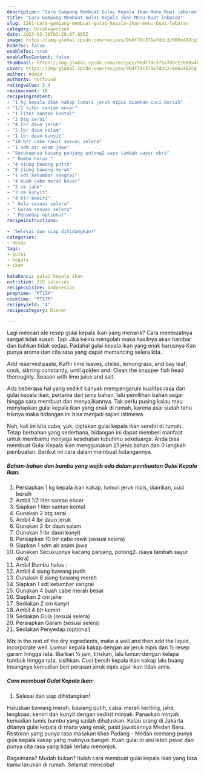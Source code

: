 ```yaml
---
description: "Cara Gampang Membuat Gulai Kepala Ikan Menu Buat lebaran"
title: "Cara Gampang Membuat Gulai Kepala Ikan Menu Buat lebaran"
slug: 1261-cara-gampang-membuat-gulai-kepala-ikan-menu-buat-lebaran
category: Uncategorized
date: 2023-03-30T03:29:07.865Z
image: https://img-global.cpcdn.com/recipes/9bdf79c371a7ddc2/680x482cq70/gulai-kepala-ikan-foto-resep-utama.jpg
hideToc: false
enableToc: true
enableTocContent: false
thumbnail: https://img-global.cpcdn.com/recipes/9bdf79c371a7ddc2/680x482cq70/gulai-kepala-ikan-foto-resep-utama.jpg
cover: https://img-global.cpcdn.com/recipes/9bdf79c371a7ddc2/680x482cq70/gulai-kepala-ikan-foto-resep-utama.jpg
author: Admin
authorAv: notfound
ratingvalue: 3.4
reviewcount: 18
recipeingredient:
- "1 kg kepala ikan kakap lumuri jeruk nipis diamkan cuci bersih"
- "1/2 liter santan encer"
- "1 liter santan kental"
- "2 btg serai"
- "4 lbr daun jeruk"
- "2 lbr daun salam"
- "1 lbr daun kunyit"
- "10 btr cabe rawit sesuai selera"
- "1 sdm air asam jawa"
- "Secukupnya kacang panjang potong2 saya tambah sayur okra"
- " Bumbu halus "
- "4 siung bawang putih"
- "8 siung bawang merah"
- "1 sdt ketumbar sangrai"
- "4 buah cabe merah besar"
- "2 cm jahe"
- "2 cm kunyit"
- "4 btr kemiri"
- " Gula sesuai selera"
- " Garam sesuai selera"
- " Penyedap optional"
recipeinstructions:

- "Selesai dan siap dihidangkan!"
categories:
- Resep
tags:
- gulai
- kepala
- ikan

katakunci: gulai kepala ikan 
nutrition: 215 calories
recipecuisine: Indonesian
preptime: "PT15M"
cooktime: "PT57M"
recipeyield: "4"
recipecategory: Dinner

---
```



Lagi mencari ide resep gulai kepala ikan yang menarik? Cara membuatnya sangat tidak susah. Tapi Jika keliru mengolah maka hasilnya akan hambar dan bahkan tidak sedap. Padahal gulai kepala ikan yang enak harusnya Kan punya aroma dan cita rasa yang dapat memancing selera kita.


Add reserved paste, Kaffir lime leaves, chiles, lemongrass, and bay leaf; cook, stirring constantly, until golden and. Clean the snapper fish head thoroughly. Season with lime juice and salt.

Ada beberapa hal yang sedikit banyak mempengaruhi kualitas rasa dari gulai kepala ikan, pertama dari jenis bahan, lalu pemilihan bahan segar hingga cara membuat dan menyajikannya. Tak perlu pusing kalau mau menyiapkan gulai kepala ikan yang enak di rumah, karena asal sudah tahu triknya maka hidangan ini bisa menjadi sajian istimewa.


Nah, kali ini kita coba, yuk, ciptakan gulai kepala ikan sendiri di rumah. Tetap berbahan yang sederhana, hidangan ini dapat memberi manfaat untuk membantu menjaga kesehatan tubuhmu sekeluarga. Anda bisa membuat Gulai Kepala Ikan menggunakan 21 jenis bahan dan 0 langkah pembuatan. Berikut ini cara dalam membuat hidangannya.

<!--inarticleads1-->

##### Bahan-bahan dan bumbu yang wajib ada dalam pembuatan Gulai Kepala Ikan:

1. Persiapkan 1 kg kepala ikan kakap, lumuri jeruk nipis, diamkan, cuci bersih
1. Ambil 1/2 liter santan encer
1. Siapkan 1 liter santan kental
1. Gunakan 2 btg serai
1. Ambil 4 lbr daun jeruk
1. Gunakan 2 lbr daun salam
1. Gunakan 1 lbr daun kunyit
1. Persiapkan 10 btr cabe rawit (sesuai selera)
1. Siapkan 1 sdm air asam jawa
1. Gunakan Secukupnya kacang panjang, potong2. (saya tambah sayur okra)
1. Ambil  Bumbu halus :
1. Ambil 4 siung bawang putih
1. Gunakan 8 siung bawang merah
1. Siapkan 1 sdt ketumbar sangrai
1. Gunakan 4 buah cabe merah besar
1. Siapkan 2 cm jahe
1. Sediakan 2 cm kunyit
1. Ambil 4 btr kemiri
1. Sediakan  Gula (sesuai selera)
1. Persiapkan  Garam (sesuai selera)
1. Sediakan  Penyedap (optional)


Mix in the rest of the dry ingredients, make a well and then add the liquid, incorporate well. Lumuri kepala kakap dengan air jeruk nipis dan ½ resep garam hingga rata. Biarkan ½ jam, tiriskan, lalu lumuri dengan kelapa tumbuk hingga rata, sisihkan. Cuci bersih kepala ikan kakap lalu buang insangnya kemudian beri perasan jeruk nipis agar ikan tidak amis. 

<!--inarticleads2-->

##### Cara membuat Gulai Kepala Ikan:


1. Selesai dan siap dihidangkan!

Haluskan bawang merah, bawang putih, cabai merah keriting, jahe, lengkuas, kemiri dan kunyit dengan sedikit minyak. Panaskan minyak kemudian tumis bumbu yang sudah dihaluskan. Kalau orang di Jakarta ditanya gulai kepala di mana yang enak, pasti jawabannya Medan Baru. Restoran yang punya rasa masakan khas Padang - Medan memang punya gule kepala kakap yang maknyus banget. Kuah gulai di sini lebih pekat dan punya cita rasa yang tidak terlalu menonjok. 

Bagaimana? Mudah bukan? Itulah cara membuat gulai kepala ikan yang bisa kamu lakukan di rumah. Selamat mencoba!

